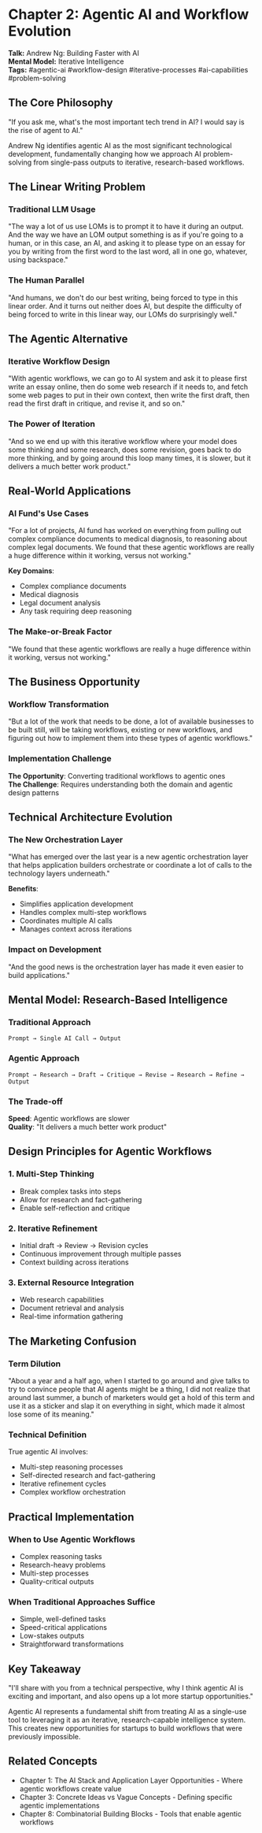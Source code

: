 # Chapter 2: Agentic AI and Workflow Evolution

**Talk:** Andrew Ng: Building Faster with AI  
**Mental Model:** Iterative Intelligence  
**Tags:** #agentic-ai #workflow-design #iterative-processes #ai-capabilities #problem-solving

## The Core Philosophy

"If you ask me, what's the most important tech trend in AI? I would say is the rise of agent to AI."

Andrew Ng identifies agentic AI as the most significant technological development, fundamentally changing how we approach AI problem-solving from single-pass outputs to iterative, research-based workflows.

## The Linear Writing Problem

### Traditional LLM Usage
"The way a lot of us use LOMs is to prompt it to have it during an output. And the way we have an LOM output something is as if you're going to a human, or in this case, an AI, and asking it to please type on an essay for you by writing from the first word to the last word, all in one go, whatever, using backspace."

### The Human Parallel
"And humans, we don't do our best writing, being forced to type in this linear order. And it turns out neither does AI, but despite the difficulty of being forced to write in this linear way, our LOMs do surprisingly well."

## The Agentic Alternative

### Iterative Workflow Design
"With agentic workflows, we can go to AI system and ask it to please first write an essay online, then do some web research if it needs to, and fetch some web pages to put in their own context, then write the first draft, then read the first draft in critique, and revise it, and so on."

### The Power of Iteration
"And so we end up with this iterative workflow where your model does some thinking and some research, does some revision, goes back to do more thinking, and by going around this loop many times, it is slower, but it delivers a much better work product."

## Real-World Applications

### AI Fund's Use Cases
"For a lot of projects, AI fund has worked on everything from pulling out complex compliance documents to medical diagnosis, to reasoning about complex legal documents. We found that these agentic workflows are really a huge difference within it working, versus not working."

**Key Domains**:
- Complex compliance documents
- Medical diagnosis
- Legal document analysis
- Any task requiring deep reasoning

### The Make-or-Break Factor
"We found that these agentic workflows are really a huge difference within it working, versus not working."

## The Business Opportunity

### Workflow Transformation
"But a lot of the work that needs to be done, a lot of available businesses to be built still, will be taking workflows, existing or new workflows, and figuring out how to implement them into these types of agentic workflows."

### Implementation Challenge
**The Opportunity**: Converting traditional workflows to agentic ones  
**The Challenge**: Requires understanding both the domain and agentic design patterns

## Technical Architecture Evolution

### The New Orchestration Layer
"What has emerged over the last year is a new agentic orchestration layer that helps application builders orchestrate or coordinate a lot of calls to the technology layers underneath."

**Benefits**:
- Simplifies application development
- Handles complex multi-step workflows
- Coordinates multiple AI calls
- Manages context across iterations

### Impact on Development
"And the good news is the orchestration layer has made it even easier to build applications."

## Mental Model: Research-Based Intelligence

### Traditional Approach
```
Prompt → Single AI Call → Output
```

### Agentic Approach
```
Prompt → Research → Draft → Critique → Revise → Research → Refine → Output
```

### The Trade-off
**Speed**: Agentic workflows are slower  
**Quality**: "It delivers a much better work product"

## Design Principles for Agentic Workflows

### 1. Multi-Step Thinking
- Break complex tasks into steps
- Allow for research and fact-gathering
- Enable self-reflection and critique

### 2. Iterative Refinement
- Initial draft → Review → Revision cycles
- Continuous improvement through multiple passes
- Context building across iterations

### 3. External Resource Integration
- Web research capabilities
- Document retrieval and analysis
- Real-time information gathering

## The Marketing Confusion

### Term Dilution
"About a year and a half ago, when I started to go around and give talks to try to convince people that AI agents might be a thing, I did not realize that around last summer, a bunch of marketers would get a hold of this term and use it as a sticker and slap it on everything in sight, which made it almost lose some of its meaning."

### Technical Definition
True agentic AI involves:
- Multi-step reasoning processes
- Self-directed research and fact-gathering
- Iterative refinement cycles
- Complex workflow orchestration

## Practical Implementation

### When to Use Agentic Workflows
- Complex reasoning tasks
- Research-heavy problems
- Multi-step processes
- Quality-critical outputs

### When Traditional Approaches Suffice
- Simple, well-defined tasks
- Speed-critical applications
- Low-stakes outputs
- Straightforward transformations

## Key Takeaway

"I'll share with you from a technical perspective, why I think agentic AI is exciting and important, and also opens up a lot more startup opportunities."

Agentic AI represents a fundamental shift from treating AI as a single-use tool to leveraging it as an iterative, research-capable intelligence system. This creates new opportunities for startups to build workflows that were previously impossible.

## Related Concepts
- Chapter 1: The AI Stack and Application Layer Opportunities - Where agentic workflows create value
- Chapter 3: Concrete Ideas vs Vague Concepts - Defining specific agentic implementations
- Chapter 8: Combinatorial Building Blocks - Tools that enable agentic workflows